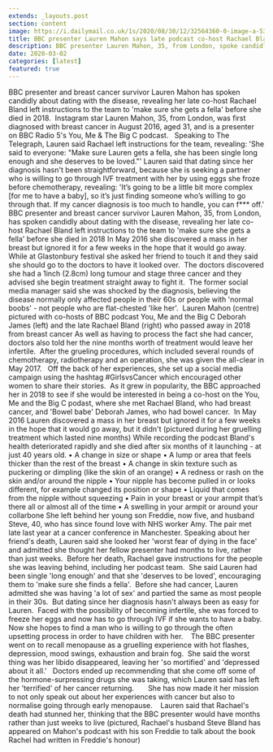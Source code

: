 ```yaml
---
extends: _layouts.post
section: content
image: https://i.dailymail.co.uk/1s/2020/08/30/12/32564360-0-image-a-53_1598787706520.jpg 
title: BBC presenter Lauren Mahon says late podcast co-host Rachael Bland left instructions before she died 
description: BBC presenter Lauren Mahon, 35, from London, spoke candidly to The Telegraph about dating with cancer, and said going through the menopause left her 'depressed about it all' 
date: 2020-03-02 
categories: [latest] 
featured: true 
--- 
```

BBC presenter and breast cancer survivor Lauren Mahon has spoken candidly about dating with the disease, revealing her late co-host Rachael Bland left instructions to the team to 'make sure she gets a fella' before she died in 2018. 
Instagram star Lauren Mahon, 35, from London, was first diagnosed with breast cancer in August 2016, aged 31, and is a presenter on BBC Radio 5's You, Me & The Big C podcast.  
Speaking to The Telegraph, Lauren said Rachael left instructions for the team, revealing: 'She said to everyone: "Make sure Lauren gets a fella, she has been single long enough and she deserves to be loved."'
Lauren said that dating since her diagnosis hasn't been straightforward, because she is seeking a partner who is willing to go through IVF treatment with her by using eggs she froze before chemotherapy, revealing: 'It’s going to be a little bit more complex [for me to have a baby], so it’s just finding someone who’s willing to go through that. If my cancer diagnosis is too much to handle, you can f*** off.'
BBC presenter and breast cancer survivor Lauren Mahon, 35, from London, has spoken candidly about dating with the disease, revealing her late co-host Rachael Bland left instructions to the team to 'make sure she gets a fella' before she died in 2018
In May 2016 she discovered a mass in her breast but ignored it for a few weeks in the hope that it would go away. 
While at Glastonbury festival she asked her friend to touch it and they said she should go to the doctors to have it looked over. 
The doctors discovered she had a 1inch (2.8cm) long tumour and stage three cancer and they advised she begin treatment straight away to fight it. 
The former social media manager said she was shocked by the diagnosis, believing the disease normally only affected people in their 60s or people with 'normal boobs' - not people who are flat-chested 'like her'. 
Lauren Mahon (centre) pictured with co-hosts of BBC podcast You, Me and the Big C Deborah James (left) and the late Rachael Bland (right) who passed away in 2018 from breast cancer 
As well as having to process the fact she had cancer, doctors also told her the nine months worth of treatment would leave her infertile. 
After the grueling procedures, which included several rounds of chemotherapy, radiotherapy and an operation, she was given the all-clear in May 2017.  
Off the back of her experiences, she set up a social media campaign using the hashtag #GirlsvsCancer which encouraged other women to share their stories. 
As it grew in popularity, the BBC approached her in 2018 to see if she would be interested in being a co-host on the You, Me and the Big C podast, where she met Rachael Bland, who had breast cancer, and 'Bowel babe' Deborah James, who had bowel cancer. 
In May 2016 Lauren discovered a mass in her breast but ignored it for a few weeks in the hope that it would go away, but it didn't (pictured during her gruelling treatment which lasted nine months)
While recording the podcast Bland's health deteriorated rapidly and she died after six months of it launching - at just 40 years old.
• A change in size or shape
• A lump or area that feels thicker than the rest of the breast
• A change in skin texture such as puckering or dimpling (like the skin of an orange)
• A redness or rash on the skin and/or around the nipple
• Your nipple has become pulled in or looks different, for example changed its position or shape
• Liquid that comes from the nipple without squeezing
• Pain in your breast or your armpit that’s there all or almost all of the time
• A swelling in your armpit or around your collarbone
She left behind her young son Freddie, now five, and husband Steve, 40, who has since found love with NHS worker Amy. The pair met late last year at a cancer conference in Manchester.
Speaking about her friend's death, Lauren said she looked her 'worst fear of dying in the face' and admitted she thought her fellow presenter had months to live, rather than just weeks. 
Before her death, Rachael gave instructions for the people she was leaving behind, including her podcast team. 
She said Lauren had been single 'long enough' and that she 'deserves to be loved', encouraging them to 'make sure she finds a fella'. 
Before she had cancer, Lauren admitted she was having 'a lot of sex' and partied the same as most people in their 30s. 
But dating since her diagnosis hasn't always been as easy for Lauren. 
Faced with the possibility of becoming infertile, she was forced to freeze her eggs and now has to go through IVF if she wants to have a baby. 
Now she hopes to find a man who is willing to go through the often upsetting process in order to have children with her.   
The BBC presenter went on to recall menopause as a gruelling experience with hot flashes, depression, mood swings, exhaustion and brain fog. 
She said the worst thing was her libido disappeared, leaving her 'so mortified' and 'depressed about it all.'  
Doctors ended up recommending that she come off some of the hormone-surpressing drugs she was taking, which Lauren said has left her 'terrified' of her cancer returning.      
She has now made it her mission to not only speak out about her experiences with cancer but also to normalise going through early menopause.   
Lauren said that Rachael's death had stunned her, thinking that the BBC presenter would have months rather than just weeks to live (pictured, Rachael's husband Steve Bland has appeared on Mahon's podcast with his son Freddie to talk about the book Rachel had written in Freddie's honour)

